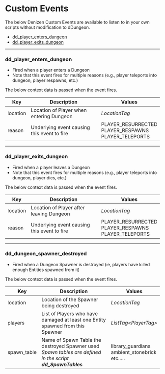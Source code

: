 # Custom Events
The below Denizen Custom Events are available to listen to in your own scripts without modification to dDungeon.

* [dd_player_enters_dungeon]()
* [dd_player_exits_dungeon]()

---

### dd_player_enters_dungeon
- Fired when a player enters a Dungeon
- Note that this event fires for multiple reasons (e.g., player teleports into dungeon, player respawns, etc.)

The below context data is passed when the event fires.

| Key | Description | Values |
| - | - | - |
| location | Location of Player when entering Dungeon | *LocationTag* |
| reason | Underlying event causing this event to fire | PLAYER_RESURRECTED <br/> PLAYER_RESPAWNS <br/> PLAYER_TELEPORTS |


---

### dd_player_exits_dungeon
- Fired when a player leaves a Dungeon
- Note that this event fires for multiple reasons (e.g., player teleports into dungeon, player dies, etc.)

The below context data is passed when the event fires.

| Key | Description | Values |
| --- | --- | --- |
| location | Location of Player after leaving Dungeon | *LocationTag* |
| reason | Underlying event causing this event to fire | PLAYER_RESURRECTED <br/> PLAYER_RESPAWNS <br/> PLAYER_TELEPORTS |

---

### dd_dungeon_spawner_destroyed
- Fired when a Dungeon Spawner is destroyed (ie, players have killed enough Entities spawned from it)

The below context data is passed when the event fires.

| Key | Description | Values |
| --- | --- | --- |
| location | Location of the Spawner being destroyed | *LocationTag* |
| players | List of Players who have damaged at least one Entity spawned from this Spawner | *ListTag\<PlayerTag\>* |
| spawn_table | Name of Spawn Table the destroyed Spawner used <br/>*Spawn tables are defined in the script* _**dd_SpawnTables**_ | library_guardians<br/>ambient_stonebrick<br/>etc.....